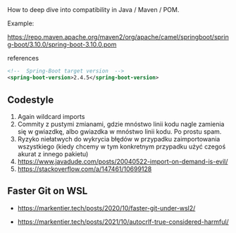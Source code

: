 ##

How to deep dive into compatibility in Java / Maven / POM.

Example:

https://repo.maven.apache.org/maven2/org/apache/camel/springboot/spring-boot/3.10.0/spring-boot-3.10.0.pom

references

```xml
<!--  Spring-Boot target version  -->
<spring-boot-version>2.4.5</spring-boot-version>
```

## Codestyle

1. Again wildcard imports
2. Commity z pustymi zmianami, gdzie mnóstwo linii kodu nagle zamienia się w gwiazdkę, albo gwiazdka w mnóstwo linii
   kodu. Po prostu spam.
3. Ryzyko niełatwych do wykrycia błędów w przypadku zaimportowania wszystkiego (kiedy chcemy w tym konkretnym przypadku
   użyć czegoś akurat z innego pakietu)
4. https://www.javadude.com/posts/20040522-import-on-demand-is-evil/
5. https://stackoverflow.com/a/147461/10699128

## Faster Git on WSL

- https://markentier.tech/posts/2020/10/faster-git-under-wsl2/

- https://markentier.tech/posts/2021/10/autocrlf-true-considered-harmful/
